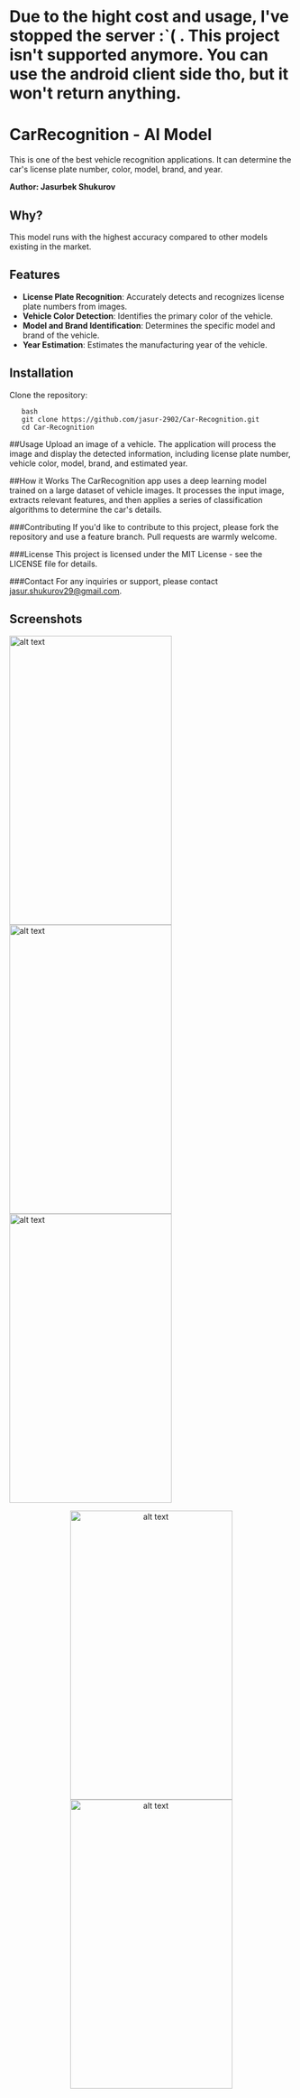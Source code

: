 # Due to the hight cost and usage, I've stopped the server :`( . This project isn't supported anymore. You can use the android client side tho, but it won't return anything. 

# CarRecognition - AI Model 

This is one of the best vehicle recognition applications. It can determine the car's license plate number, color, model, brand, and year. 

**Author: Jasurbek Shukurov**

## Why? 
This model runs with the highest accuracy compared to other models existing in the market. 

## Features

- **License Plate Recognition**: Accurately detects and recognizes license plate numbers from images.
- **Vehicle Color Detection**: Identifies the primary color of the vehicle.
- **Model and Brand Identification**: Determines the specific model and brand of the vehicle.
- **Year Estimation**: Estimates the manufacturing year of the vehicle.

## Installation

Clone the repository:
```
   bash
   git clone https://github.com/jasur-2902/Car-Recognition.git
   cd Car-Recognition
```


##Usage
Upload an image of a vehicle.
The application will process the image and display the detected information, including license plate number, vehicle color, model, brand, and estimated year.

##How it Works
The CarRecognition app uses a deep learning model trained on a large dataset of vehicle images. It processes the input image, extracts relevant features, and then applies a series of classification algorithms to determine the car's details.

###Contributing
If you'd like to contribute to this project, please fork the repository and use a feature branch. Pull requests are warmly welcome.

###License
This project is licensed under the MIT License - see the LICENSE file for details.

###Contact
For any inquiries or support, please contact jasur.shukurov29@gmail.com.

## Screenshots
<img src="screenshots/Screenshot_20190109-002106.png" alt="alt text" width="288" height="512">      <img src="screenshots/1.jpg?raw=true" alt="alt text" width="288" height="512">      <img src="screenshots/2.jpg?raw=true" alt="alt text" width="288" height="512">

<p align="center"><img src="screenshots/3.jpg" alt="alt text" width="288" height="512">      <img src="screenshots/4.jpg" alt="alt text" width="288" height="512"> </p>


